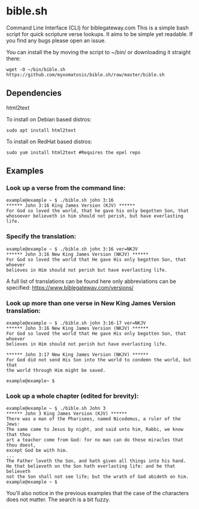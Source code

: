 # bible.sh
Command Line Interface (CLI) for biblegateway.com
This is a simple bash script for quick scripture verse lookups. It aims to be simple yet readable. If you find any bugs please open an issue.

You can install the by moving the script to ~/bin/ or downloading it straight there:
```
wget -O ~/bin/bible.sh https://github.com/myxomatosis/bible.sh/raw/master/bible.sh
```
## Dependencies
html2text

To install on Debian based distros:
```
sudo apt install html2text
```
To install on RedHat based distros:
```
sudo yum install html2text #Requires the epel repo
```
## Examples
### Look up a verse from the command line:
```
example@example ~ $ ./bible.sh john 3:16
****** John 3:16 King James Version (KJV) ******
For God so loved the world, that he gave his only begotten Son, that
whosoever believeth in him should not perish, but have everlasting life.
```
### Specify the translation:
```
example@example ~ $ ./bible.sh john 3:16 ver=NKJV
****** John 3:16 New King James Version (NKJV) ******
For God so loved the world that He gave His only begotten Son, that whoever
believes in Him should not perish but have everlasting life.
```
A full list of translations can be found here only abbreviations can be specified:
https://www.biblegateway.com/versions/
### Look up more than one verse in New King James Version translation:
```
example@example ~ $ ./bible.sh john 3:16-17 ver=NKJV
****** John 3:16 New King James Version (NKJV) ******
For God so loved the world that He gave His only begotten Son, that whoever
believes in Him should not perish but have everlasting life.

****** John 3:17 New King James Version (NKJV) ******
For God did not send His Son into the world to condemn the world, but that
the world through Him might be saved.

example@example~ $
```
### Look up a whole chapter (edited for brevity):
```
example@example ~ $ ./bible.sh John 3
****** John 3 King James Version (KJV) ******
There was a man of the Pharisees, named Nicodemus, a ruler of the Jews:
The same came to Jesus by night, and said unto him, Rabbi, we know that thou
art a teacher come from God: for no man can do these miracles that thou doest,
except God be with him.
...
The Father loveth the Son, and hath given all things into his hand.
He that believeth on the Son hath everlasting life: and he that believeth
not the Son shall not see life; but the wrath of God abideth on him.
example@example ~ $ 
```
You'll also notice in the previous examples that the case of the characters does not matter. The search is a bit fuzzy.

